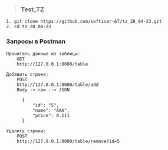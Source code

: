 > ### Test_TZ

    1. git clone https://github.com/softicer-67/tz_28_04-23.git
    2. cd tz_28_04-23

### Запросы в Postman
    
    Прочитать данные из таблицы:
        GET 
        http://127.0.0.1:8080/table
        
    Добавить строки:
        POST 
        http://127.0.0.1:8080/table/add
        Body -> raw --> JSON
          
          {
              "id": "5",
              "name": "AAA",
              "price": 0.111
          }
        
    Удалить строки:
        POST
        http://127.0.0.1:8080/table/remove?id=5
        
        
